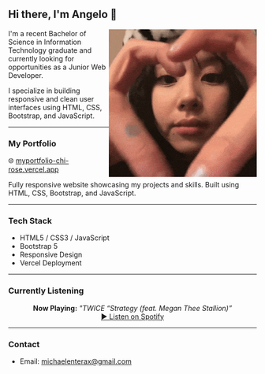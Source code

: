 ## Hi there, I'm Angelo 👋

<img align="right" width="300" src="https://github.com/shshshangelo/shshshangelo/blob/main/chaeyoung-chaeyoung-twice.gif" alt="Chaeyoung gif" />

I'm a recent Bachelor of Science in Information Technology graduate and currently looking for opportunities as a Junior Web Developer.

I specialize in building responsive and clean user interfaces using HTML, CSS, Bootstrap, and JavaScript.

---

### My Portfolio

🌐 [myportfolio-chi-rose.vercel.app](https://myportfolio-chi-rose.vercel.app/)  

Fully responsive website showcasing my projects and skills. Built using HTML, CSS, Bootstrap, and JavaScript.

---

### Tech Stack

- HTML5 / CSS3 / JavaScript
- Bootstrap 5
- Responsive Design
- Vercel Deployment

---

### Currently Listening

<div align="center">
  <strong>Now Playing:</strong> <em>"TWICE “Strategy (feat. Megan Thee Stallion)”</em><br/>
  <a href="[https://open.spotify.com/track/6ZRuF2n1CQxyxxAAWsKJOy](https://open.spotify.com/track/5zQUndaoBtXJ10SsApqtvw)" target="_blank">
    ▶️ Listen on Spotify
  </a>
</div>

---

### Contact

- Email: michaelenterax@gmail.com
